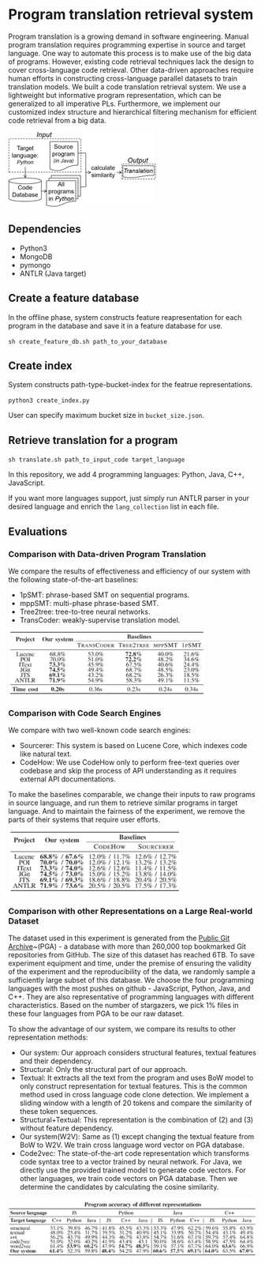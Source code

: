# Program translation retrieval system
Program translation is a growing demand in software engineering. Manual program translation requires programming expertise in source and target language. One way to automate this process is to make use of the big data of programs. However, existing code retrieval techniques lack the design to cover cross-language code retrieval. Other data-driven approaches require human efforts in constructing cross-language parallel datasets to train translation models. We built a code translation retrieval system. We use a lightweight but informative program representation, which can be generalized to all imperative PLs. Furthermore, we implement our customized index structure and hierarchical filtering mechanism for efficient code retrieval from a big data.

![workflow](/images/workflow.png "workflow")

## Dependencies
- Python3
- MongoDB
- pymongo
- ANTLR (Java target)

## Create a feature database
In the offline phase, system constructs feature reapresentation for each program in the database and save it in a feature database for use.

`sh create_feature_db.sh path_to_your_database`

## Create index
System constructs path-type-bucket-index for the featrue representations. 

`python3 create_index.py`

User can specify maximum bucket size in `bucket_size.json`.

## Retrieve translation for a program
`sh translate.sh path_to_input_code target_language`

In this repository, we add 4 programming languages: Python, Java, C++, JavaScript. 

If you want more languages support, just simply run ANTLR parser in your desired language and enrich the `lang_collection` list in each file.

## Evaluations
### Comparison with Data-driven Program Translation
We compare the results of effectiveness and efficiency of our system with the following state-of-the-art baselines:
- 1pSMT: phrase-based SMT on sequential programs.
- mppSMT: multi-phase phrase-based SMT.
- Tree2tree: tree-to-tree neural networks.
- TransCoder: weakly-supervise translation model.

![eval1](/images/eval1.png )

### Comparison with Code Search Engines
We compare with two well-known code search engines:
- Sourcerer: This system is based on Lucene Core, which indexes code like natural text.
- CodeHow: We use CodeHow only to perform free-text queries over codebase and skip the process of API understanding as it requires external API documentations. 

To make the baselines comparable, we change their inputs to raw programs in source language, and run them to retrieve similar programs in target language. And to maintain the fairness of the experiment, we remove the parts of their systems that require user efforts.

![eval2](/images/eval2.png )

### Comparison with other Representations on a Large Real-world Dataset
The dataset used in this experiment is generated from the [Public Git Archive](https://github.com/src-d/datasets/tree/master/PublicGitArchive)~(PGA) - a database with more than 260,000 top bookmarked Git repositories from GitHub. The size of this dataset has reached 6TB. To save experiment equipment and time, under the premise of ensuring the validity of the experiment and the reproducibility of the data, we randomly sample a sufficiently large subset of this database. We choose the four programming languages with the most pushes on github - JavaScript, Python, Java, and C++. They are also representative of programming languages with different characteristics. Based on the number of stargazers, we pick 1% files in these four languages from PGA to be our raw dataset.

To show the advantage of our system, we compare its results to other representation methods:
- Our system: Our approach considers structural features, textual features and their dependency.
- Structural: Only the structural part of our approach.
- Textual: It extracts all the text from the program and uses BoW model to only construct representation for textual features. This is the common method used in cross language code clone detection. We implement a sliding window with a length of 20 tokens and compare the similarity of these token sequences.
- Structural+Textual: This representation is the combination of (2) and (3) without feature dependency.
- Our system(W2V): Same as (1) except changing the textual feature from BoW to W2V. We train cross language word vector on PGA database.
- Code2vec: The state-of-the-art code representation which transforms code syntax tree to a vector trained by neural network. For Java, we directly use the provided trained model to generate code vectors. For other languages, we train code vectors on PGA database. Then we determine the candidates by calculating the cosine similarity.

![eval3](/images/eval3.png )
